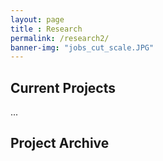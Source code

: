```yaml
--- 
layout: page
title : Research 
permalink: /research2/
banner-img: "jobs_cut_scale.JPG"
---
```

<h2>Current Projects</h2>
...
<h2>Project Archive</h2>
